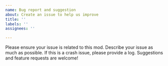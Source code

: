 ```yaml
---
name: Bug report and suggestion
about: Create an issue to help us improve
title: ''
labels: ''
assignees: ''

---
```


Please ensure your issue is related to this mod. Describe your issue as much as possible. If this is a crash issue, please provide a log. Suggestions and feature requests are welcome!

